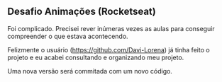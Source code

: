 ## Desafio Animações (Rocketseat)

<p align="left">
Foi complicado. Precisei rever inúmeras vezes as aulas para conseguir compreender o que estava acontecendo.

Felizmente o usuário (https://github.com/Davi-Lorena) já tinha feito o projeto e eu acabei consultando e organizando meu projeto.

Uma nova versão será commitada com um novo código.
</p>